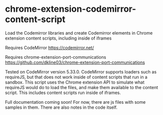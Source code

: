 # chrome-extension-codemirror-content-script
Load the Codemirror libraries and create Codemirror elements in Chrome extension content scripts, including inside of iframes

Requires CodeMirror
https://codemirror.net/

Requires chrome-extension-port-communications
https://github.com/dkline03/chrome-extension-port-communications

Tested on CodeMirror version 5.33.0. CodeMirror supports loaders such as requireJS, but that does not work inside of content scripts that run in a sandbox.
This script uses the Chrome extension API to simulate what requireJS would do to load the files, and make them available to the content script. This includes content scripts run inside of iframes.

Full documentation coming soon! For now, there are js files with some samples in them. There are also notes in the code itself.
